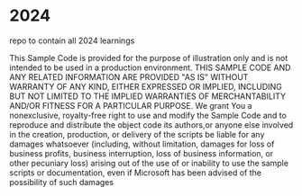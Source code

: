 # 2024
repo to contain all 2024 learnings

 This Sample Code is provided for the purpose of illustration only and is not intended to be used
 in a production environment. THIS SAMPLE CODE AND ANY RELATED INFORMATION ARE PROVIDED "AS IS"
 WITHOUT WARRANTY OF ANY KIND, EITHER EXPRESSED OR IMPLIED, INCLUDING BUT NOT LIMITED TO THE IMPLIED
 WARRANTIES OF MERCHANTABILITY AND/OR FITNESS FOR A PARTICULAR PURPOSE. We grant You a nonexclusive,
 royalty-free right to use and modify the Sample Code and to reproduce and distribute the object code
its authors,or anyone else involved in the creation, production, or delivery of the scripts be liable for any
damages whatsoever (including, without limitation, damages for loss of business profits, business
interruption, loss of business information, or other pecuniary loss) arising out of the use of or
inability to use the sample scripts or documentation, even if Microsoft has been advised of the
possibility of such damages
